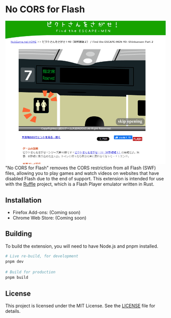 # No CORS for Flash

![Demo](./static/demo.png)
"No CORS for Flash" removes the CORS restriction from all Flash (SWF) files, allowing you to play games and watch videos on websites that have disabled Flash due to the end of support.
This extension is intended for use with the [Ruffle](https://ruffle.rs/) project, which is a Flash Player emulator written in Rust.

## Installation

- Firefox Add-ons: (Coming soon)
- Chrome Web Store: (Coming soon)

## Building

To build the extension, you will need to have Node.js and pnpm installed.

```bash
# Live re-build, for development
pnpm dev

# Build for production
pnpm build
```

## License

This project is licensed under the MIT License. See the [LICENSE](LICENSE) file for details.
